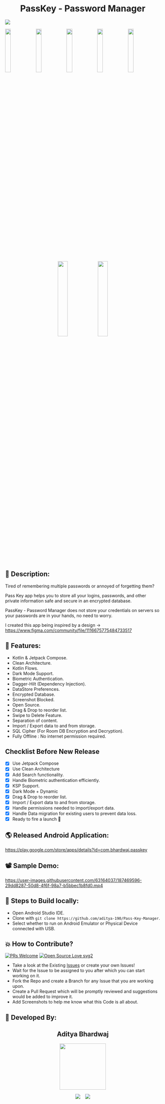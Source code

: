 <h1 align="center">PassKey - Password Manager</h1>

<p><img src="https://user-images.githubusercontent.com/63164037/187455306-6f717189-daf8-4906-a038-6907bd6b53fb.png"/></p>

<p float="left">
  <img src="https://user-images.githubusercontent.com/63164037/187455514-9a27baad-cff3-4983-b335-e9ec3870c0b6.png" width="19%"/>
  <img src="https://user-images.githubusercontent.com/63164037/187455529-6e092a62-f17a-4134-91fe-31680b196110.png" width="19%"/>
  <img src="https://user-images.githubusercontent.com/63164037/187455544-df969b5a-222e-450d-8513-adf82afa6eae.png" width="19%"/>
  <img src="https://user-images.githubusercontent.com/63164037/187455575-8db975c4-6e6a-4f6e-9569-1bb8dda77a19.png" width="19%"/>
  <img src="https://user-images.githubusercontent.com/63164037/187455589-8174b818-a6ef-4881-bd91-84b5b4e3017c.png" width="19%"/>
</p>

<p align="center">
  <img src="https://user-images.githubusercontent.com/63164037/187455605-b4c64912-f026-4598-aae2-8b829ce6f915.png" width="25%"/>
  <img src="https://user-images.githubusercontent.com/63164037/187455627-aa90e9c3-7317-4427-9ba8-f211568bd2e6.png" width="25%"/>
</p>

## 📜 Description:

Tired of remembering multiple passwords or annoyed of forgetting them?

Pass Key app helps you to store all your logins, passwords, and other private information safe and
secure in an encrypted database.

PassKey - Password Manager does not store your credentials on servers so your passwords are in your
hands, no need to worry.

I created this app being inspired by a
design -> https://www.figma.com/community/file/1116675775484733517

## 🤩 Features:

- Kotlin & Jetpack Compose.
- Clean Architecture.
- Kotlin Flows.
- Dark Mode Support.
- Biometric Authentication.
- Dagger-Hilt (Dependency Injection).
- DataStore Preferences.
- Encrypted Database.
- Screenshot Blocked.
- Open Source.
- Drag & Drop to reorder list.
- Swipe to Delete Feature.
- Separation of content.
- Import / Export data to and from storage.
- SQL Cipher (For Room DB Encryption and Decryption).
- Fully Offline : No internet permission required.

## Checklist Before New Release

- [x] Use Jetpack Compose
- [x] Use Clean Architecture
- [x] Add Search functionality.
- [x] Handle Biometric authentication efficiently.
- [x] KSP Support.
- [x] Dark Mode + Dynamic
- [x] Drag & Drop to reorder list.
- [x] Import / Export data to and from storage.
- [x] Handle permissions needed to import/export data.
- [x] Handle Data migration for existing users to prevent data loss.
- [x] Ready to fire a launch 🚀

## 🌎 Released Android Application:

https://play.google.com/store/apps/details?id=com.bhardwaj.passkey

## 📽 Sample Demo:

https://user-images.githubusercontent.com/63164037/187469596-29dd8287-50d8-4f6f-98a7-b5bbec1b8fd0.mp4

## 🧪 Steps to Build locally:

- Open Android Studio IDE.
- Clone with `git clone https://github.com/aditya-190/Pass-Key-Manager`.
- Select whether to run on Android Emulator or Physical Device connected with USB.

## 💥 How to Contribute?

[![PRs Welcome](https://img.shields.io/badge/PRs-welcome-brightgreen.svg?style=flat-square)](http://makeapullrequest.com)
[![Open Source Love svg2](https://badges.frapsoft.com/os/v2/open-source.svg?v=103)](https://github.com/ellerbrock/open-source-badges/)

- Take a look at the Existing [Issues](https://github.com/aditya-190/Pass-Key-Manager/issues) or
  create your own Issues!
- Wait for the Issue to be assigned to you after which you can start working on it.
- Fork the Repo and create a Branch for any Issue that you are working upon.
- Create a Pull Request which will be promptly reviewed and suggestions would be added to improve
  it.
- Add Screenshots to help me know what this Code is all about.

## 👦 Developed By:

<h2 align="center">Aditya Bhardwaj</h2>
<p align="center">
  <a href="https://github.com/aditya-190"><img src="https://avatars.githubusercontent.com/u/63164037?v=4" width=150px height=150px /></a> 

<p align="center">
  <a target="_blank"href="https://www.linkedin.com/in/adi-bhardwaj/"><img src="https://img.shields.io/badge/linkedin-%230077B5.svg?&style=for-the-badge&logo=linkedin&logoColor=white" /></a>&nbsp;&nbsp;&nbsp;
  <a href="mailto:aadi.bbhardwaj@gmail.com?subject=Hello%20Aditya,%20From%20Github"><img src="https://img.shields.io/badge/gmail-%23D14836.svg?&style=for-the-badge&logo=gmail&logoColor=white" /></a>
